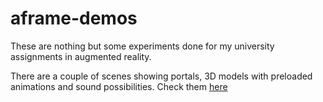 # aframe-demos
These are nothing but some experiments done for my university assignments in augmented reality.

There are a couple of scenes showing portals, 3D models with preloaded animations and sound possibilities. Check them [here](https://etebros.github.io/aframe-demos/)


